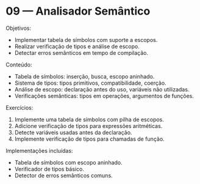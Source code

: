 # 09 — Analisador Semântico

Objetivos:
- Implementar tabela de símbolos com suporte a escopos.
- Realizar verificação de tipos e análise de escopo.
- Detectar erros semânticos em tempo de compilação.

Conteúdo:
- Tabela de símbolos: inserção, busca, escopo aninhado.
- Sistema de tipos: tipos primitivos, compatibilidade, coerção.
- Análise de escopo: declaração antes do uso, variáveis não utilizadas.
- Verificações semânticas: tipos em operações, argumentos de funções.

Exercícios:
1) Implemente uma tabela de símbolos com pilha de escopos.
2) Adicione verificação de tipos para expressões aritméticas.
3) Detecte variáveis usadas antes da declaração.
4) Implemente verificação de tipos para chamadas de função.

Implementações incluídas:
- Tabela de símbolos com escopo aninhado.
- Verificador de tipos básico.
- Detector de erros semânticos comuns.